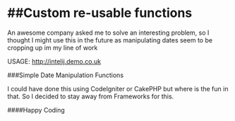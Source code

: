 ##Custom re-usable functions
===========

An awesome company asked me to solve an interesting problem, so I thought I might use this in the future as manipulating dates seem to be cropping up im my line of work


USAGE: http://intelij.demo.co.uk


###Simple Date Manipulation Functions


I could have done this using CodeIgniter or CakePHP but where is the fun in that.  So I decided to stay away from Frameworks for this.

####Happy Coding
